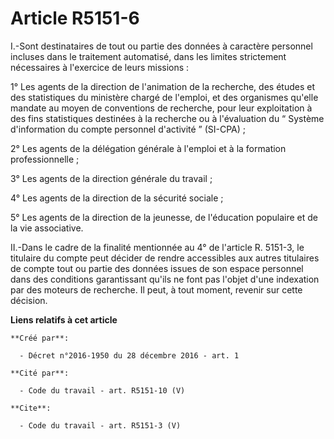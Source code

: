 # Article R5151-6

I.-Sont destinataires de tout ou partie des données à caractère personnel incluses dans le traitement automatisé, dans les
limites strictement nécessaires à l'exercice de leurs missions : 

1° Les agents de la direction de l'animation de la recherche, des études et des statistiques du ministère chargé de l'emploi,
et des organismes qu'elle mandate au moyen de conventions de recherche, pour leur exploitation à des fins statistiques
destinées à la recherche ou à l'évaluation du “ Système d'information du compte personnel d'activité ” (SI-CPA) ; 

2° Les agents de la délégation générale à l'emploi et à la formation professionnelle ; 

3° Les agents de la direction générale du travail ; 

4° Les agents de la direction de la sécurité sociale ; 

5° Les agents de la direction de la jeunesse, de l'éducation populaire et de la vie associative. 

II.-Dans le cadre de la finalité mentionnée au 4° de l'article R. 5151-3, le titulaire du compte peut décider de rendre
accessibles aux autres titulaires de compte tout ou partie des données issues de son espace personnel dans des conditions
garantissant qu'ils ne font pas l'objet d'une indexation par des moteurs de recherche. Il peut, à tout moment, revenir sur
cette décision.

**Liens relatifs à cet article**

	**Créé par**:

	  - Décret n°2016-1950 du 28 décembre 2016 - art. 1

	**Cité par**:

	  - Code du travail - art. R5151-10 (V)

	**Cite**:

	  - Code du travail - art. R5151-3 (V)

